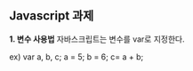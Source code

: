 ## Javascript 과제

**1. 변수 사용법**
자바스크립트는 변수를 var로 지정한다.

ex) var a, b, c;
	  a = 5;
	  b = 6;
	  c= a + b;


<!--stackedit_data:
eyJoaXN0b3J5IjpbLTE3Nzk5NzA4NDQsLTkxODk2MjA1NF19
-->